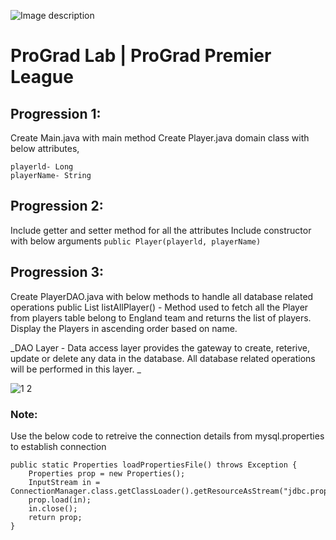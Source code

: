 ![Image description](https://i1.faceprep.in/ProGrad/face-logo-resized.png)

# ProGrad Lab | ProGrad Premier League


## Progression 1:

Create Main.java with main method Create Player.java domain class with below attributes, 
```
playerld- Long 
playerName- String 
```


## Progression 2:

Include getter and setter method for all the attributes Include constructor with below arguments 
`public Player(playerld, playerName)`


## Progression 3:

Create PlayerDAO.java with below methods to handle all database related operations public List<Player> listAllPlayer() - Method used to fetch all the Player from players table belong to England team and returns the list of players. Display the Players in ascending order based on name. 

_DAO Layer - Data access layer provides the gateway to create, reterive, update or delete any data in the database. All database related operations will be performed in this layer. _



![1 2](https://user-images.githubusercontent.com/61002120/76416050-5807d380-63c0-11ea-8d52-9e8750e800f9.png)



### Note:

Use the below code to retreive the connection details from mysql.properties to establish connection
```
public static Properties loadPropertiesFile() throws Exception {
	Properties prop = new Properties();	
	InputStream in = ConnectionManager.class.getClassLoader().getResourceAsStream("jdbc.properties");
	prop.load(in);
	in.close(); 
	return prop;
}
```    
